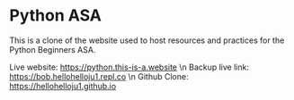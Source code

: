 # Python ASA

This is a clone of the website used to host resources and practices for the Python Beginners ASA.

Live website: https://python.this-is-a.website \n
Backup live link: https://bob.hellohelloju1.repl.co \n
Github Clone: https://hellohelloju1.github.io
